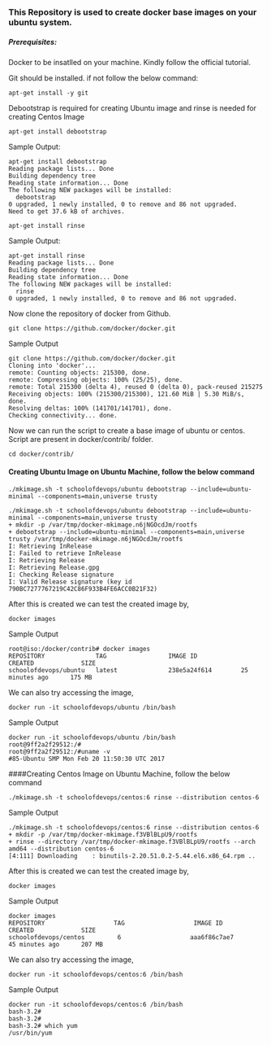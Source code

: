 ### This Repository is used to create docker base images on your ubuntu system.

##### Prerequisites:

Docker to be insatlled on your machine. Kindly follow the official tutorial.

Git should be installed. if not follow the below command:

```
apt-get install -y git
```

Debootstrap is required for creating Ubuntu image and rinse is needed for creating Centos Image

```
apt-get install debootstrap
```

Sample Output:

```
apt-get install debootstrap
Reading package lists... Done
Building dependency tree
Reading state information... Done
The following NEW packages will be installed:
  debootstrap
0 upgraded, 1 newly installed, 0 to remove and 86 not upgraded.
Need to get 37.6 kB of archives.
```

```
apt-get install rinse
```

Sample Output:

```
apt-get install rinse
Reading package lists... Done
Building dependency tree
Reading state information... Done
The following NEW packages will be installed:
  rinse
0 upgraded, 1 newly installed, 0 to remove and 86 not upgraded.
```

Now clone the repository of docker from Github.

```
git clone https://github.com/docker/docker.git
```

Sample Output

```
git clone https://github.com/docker/docker.git
Cloning into 'docker'...
remote: Counting objects: 215300, done.
remote: Compressing objects: 100% (25/25), done.
remote: Total 215300 (delta 4), reused 0 (delta 0), pack-reused 215275
Receiving objects: 100% (215300/215300), 121.60 MiB | 5.30 MiB/s, done.
Resolving deltas: 100% (141701/141701), done.
Checking connectivity... done.
```

Now we can run the script to create a base image of ubuntu or centos. Script are present in docker/contrib/ folder.

```
cd docker/contrib/
```

#### Creating Ubuntu Image on Ubuntu Machine, follow the below command

```
./mkimage.sh -t schoolofdevops/ubuntu debootstrap --include=ubuntu-minimal --components=main,universe trusty
```

```
./mkimage.sh -t schoolofdevops/ubuntu debootstrap --include=ubuntu-minimal --components=main,universe trusty
+ mkdir -p /var/tmp/docker-mkimage.n6jNGOcdJm/rootfs
+ debootstrap --include=ubuntu-minimal --components=main,universe trusty /var/tmp/docker-mkimage.n6jNGOcdJm/rootfs
I: Retrieving InRelease
I: Failed to retrieve InRelease
I: Retrieving Release
I: Retrieving Release.gpg
I: Checking Release signature
I: Valid Release signature (key id 790BC7277767219C42C86F933B4FE6ACC0B21F32)
```

After this is created we can test the created image by,

```
docker images
```

Sample Output

```
root@iso:/docker/contrib# docker images
REPOSITORY              TAG                 IMAGE ID            CREATED             SIZE
schoolofdevops/ubuntu   latest              238e5a24f614        25 minutes ago      175 MB
```

We can also try accessing the image,

```
docker run -it schoolofdevops/ubuntu /bin/bash
```

Sample Output

```
docker run -it schoolofdevops/ubuntu /bin/bash
root@9ff2a2f29512:/#
root@9ff2a2f29512:/#uname -v
#85-Ubuntu SMP Mon Feb 20 11:50:30 UTC 2017
```

####Creating Centos Image on Ubuntu Machine, follow the below command

```
./mkimage.sh -t schoolofdevops/centos:6 rinse --distribution centos-6
```

Sample Output
```
./mkimage.sh -t schoolofdevops/centos:6 rinse --distribution centos-6
+ mkdir -p /var/tmp/docker-mkimage.f3VBlBLpU9/rootfs
+ rinse --directory /var/tmp/docker-mkimage.f3VBlBLpU9/rootfs --arch amd64 --distribution centos-6
[4:111] Downloading    : binutils-2.20.51.0.2-5.44.el6.x86_64.rpm ..
```

After this is created we can test the created image by,

```
docker images
```

Sample Output

```
docker images
REPOSITORY                   TAG                   IMAGE ID            CREATED             SIZE
schoolofdevops/centos         6                   aaa6f86c7ae7        45 minutes ago      207 MB
```

We can also try accessing the image,

```
docker run -it schoolofdevops/centos:6 /bin/bash
```

Sample Output

```
docker run -it schoolofdevops/centos:6 /bin/bash
bash-3.2#
bash-3.2#
bash-3.2# which yum
/usr/bin/yum
```

